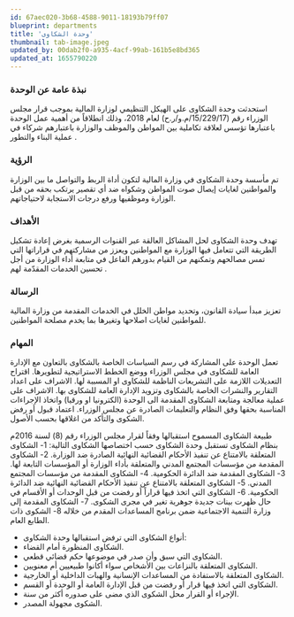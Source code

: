 ```yaml
---
id: 67aec020-3b68-4588-9011-18193b79ff07
blueprint: departments
title: 'وحدة الشكاوى'
thumbnail: tab-image.jpeg
updated_by: 00dab2f0-a935-4acf-99ab-161b5e8bd365
updated_at: 1655790220
---
```

<h3>نبذة عامة عن الوحدة</h3>

استحدثت وحدة الشكاوى على الهيكل التنظيمي لوزارة المالية بموجب قرار مجلس الوزراء رقم (15/229/17/م.و/ر.ح) لعام 2018، وذلك انطلاقاً من أهمية عمل الوحدة باعتبارها تؤسس لعلاقة تكاملية بين المواطن والموظف والوزارة باعتبارهم شركاء في عملية البناء والتطور . 

<h3>الرؤية</h3>
تم مأسسة وحدة الشكاوى في وزارة المالية لتكون أداة الربط والتواصل ما بين الوزارة والمواطنين لغايات إيصال صوت المواطن وشكواه ضد أي تقصير يرتكب بحقه من قبل الوزارة وموظفيها ورفع درجات الاستجابة لاحتياجاتهم.

<h3>الأهداف</h3>
تهدف وحدة الشكاوى لحل المشاكل العالقة عبر القنوات الرسمية بغرض إعادة تشكيل الطريقة التي تتعامل فيها الوزارة مع المواطنين ويعزز من مشاركتهم في قراراتها التي تمس مصالحهم وتمكنهم من القيام بدورهم الفاعل في متابعة أداء الوزارة من أجل تحسين الخدمات المقدّمة لهم .

<h3>الرسالة</h3> 
تعزيز مبدأ سيادة القانون، وتحديد مواطن الخلل في الخدمات المقدمة من وزارة المالية للمواطنين لغايات اصلاحها وتغيرها بما يخدم مصلحة المواطنين.

<h3>المهام</h3>
تعمل الوحدة على المشاركة في رسم السياسات الخاصة بالشكاوى بالتعاون مع الإدارة العامة للشكاوى في مجلس الوزراء ووضع الخطط الاستراتيجية لتطويرها.
اقتراح التعديلات اللازمة على التشريعات الناظمة للشكاوى او المسببة لها.
الاشراف على اعداد التقارير والنشرات الخاصة بالشكاوى وتزويد الإدارة العامة للشكاوى بها.
الاشراف على عملية معالجة ومتابعة الشكاوى المقدمة الى الوحدة (الكترونيا او ورقيا) واتخاذ الإجراءات المناسبة بحقها وفق النظام والتعليمات الصادرة عن مجلس الوزراء.
اعتماد قبول أو رفض الشكوى والتأكد من اغلاقها بحسب الأصول.


طبيعة الشكاوى المسموح استقبالها وفقاً لقرار مجلس الوزراء رقم (8) لسنة 2016م بنظام الشكاوى تستقبل وحدة الشكاوى حسب اختصاصها الشكاوى التالية:
1- الشكاوى المتعلقة بالامتناع عن تنفيذ الأحكام القضائية النهائية الصادرة ضد الوزارة.
2- الشكاوى المقدمة من مؤسسات المجتمع المدني والمتعلقة بأداء الوزارة أو المؤسسات التابعة لها. 
3-  الشكاوى المقدمة ضد الدائرة الحكومية.
4-  الشكاوى المقدمة من مؤسسات المجتمع المدني.
5-  الشكاوى المتعلقة بالامتناع عن تنفيذ الأحكام القضائية النهائية ضد الدائرة الحكومية.
6- الشكاوى التي اتخذ فيها قراراً أو رفضت من قبل الوحدات أو الأقسام في حال ظهرت بينات جديدة جوهرية تغير في مجرى الشكوى.
7- الشكاوى المقدمة إلى وزارة التنمية الاجتماعية ضمن برنامج المساعدات المقدم من خلاله 
8- الشكوى ذات الطابع العام.
- أنواع الشكاوى التي ترفض استقبالها وحدة الشكاوى: 
- الشكاوى المنظورة أمام القضاء.
- الشكاوى التي سبق وأن صدر في موضوعها حكم قضائي قطعي.
- الشكاوى المتعلقة بالنزاعات بين الأشخاص سواء أكانوا طبيعيين أم معنويين.
- الشكاوى المتعلقة بالاستفادة من المساعدات الإنسانية والهبات الداخلية أو الخارجية.
- الشكاوى التي اتخذ فيها قرار أو رفضت من قبل الإدارة العامة أو الوحدة أو القسم.
- الإجراء أو القرار محل الشكوى الذي مضى على صدوره أكثر من سنة.
- الشكوى مجهولة المصدر.